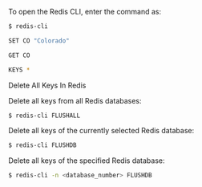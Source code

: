 To open the Redis CLI, enter the command as:

```sh
$ redis-cli
```


```sh
SET CO "Colorado"
```

```sh
GET CO
```


```sh
KEYS *
```


Delete All Keys In Redis

Delete all keys from all Redis databases:
```sh
$ redis-cli FLUSHALL
```

Delete all keys of the currently selected Redis database:

```sh
$ redis-cli FLUSHDB
```

Delete all keys of the specified Redis database:

```sh
$ redis-cli -n <database_number> FLUSHDB
```